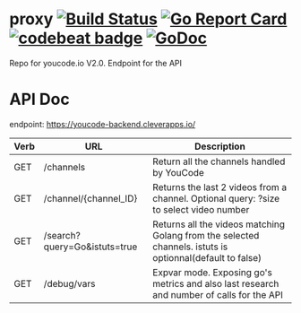 # proxy [![Build Status](https://travis-ci.org/youcodeio/proxy.svg?branch=master)](https://travis-ci.org/youcodeio/proxy) [![Go Report Card](https://goreportcard.com/badge/github.com/youcodeio/proxy)](https://goreportcard.com/report/github.com/youcodeio/proxy) [![codebeat badge](https://codebeat.co/badges/40d6e665-663d-43db-8380-b58755d8a4aa)](https://codebeat.co/projects/github-com-youcodeio-proxy) [![GoDoc](https://godoc.org/github.com/youcodeio/proxy?status.svg)](https://godoc.org/github.com/youcodeio/proxy)
Repo for youcode.io V2.0. Endpoint for the API

# API Doc

endpoint: https://youcode-backend.cleverapps.io/

| Verb | URL | Description |
| ------------ | ------------ | ------------ |
| GET | /channels | Return all the channels handled by YouCode |
| GET | /channel/{channel_ID} | Returns the last 2 videos from a channel. Optional query: ?size to select video number |
| GET | /search?query=Go&istuts=true| Returns all the videos matching Golang from the selected channels. istuts is optionnal(default to false) |
| GET | /debug/vars | Expvar mode. Exposing go's metrics and also last research and number of calls for the API
